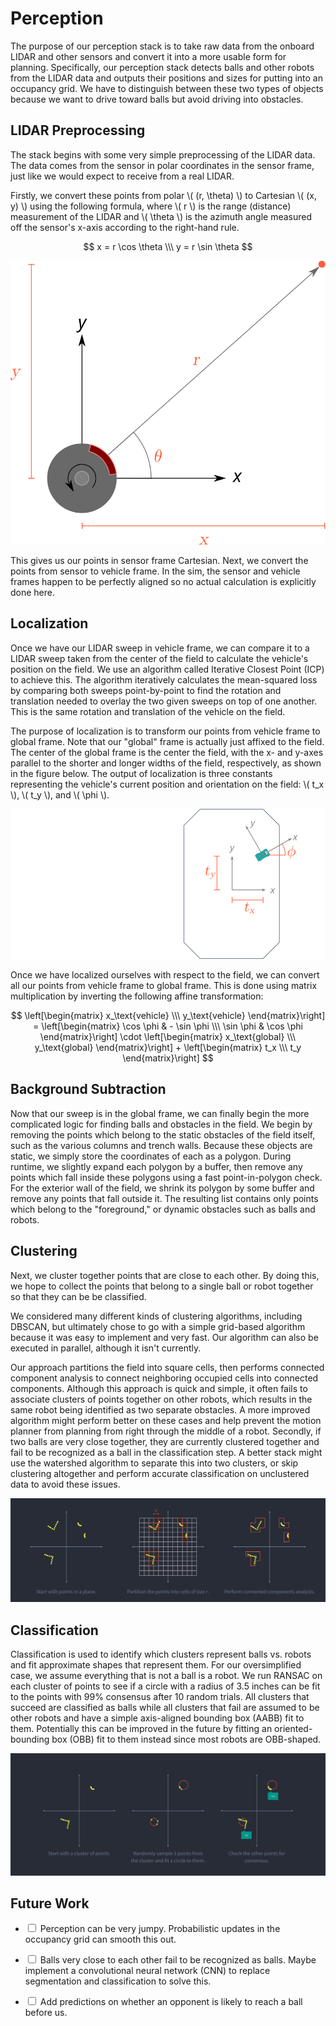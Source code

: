 # Perception #

The purpose of our perception stack is to take raw data from the onboard LIDAR and other sensors and convert it into a
more usable form for planning. Specifically, our perception stack detects balls and other robots from the LIDAR data and
outputs their positions and sizes for putting into an occupancy grid. We have to distinguish between these two types of
objects because we want to drive toward balls but avoid driving into obstacles.


## LIDAR Preprocessing ##

The stack begins with some very simple preprocessing of the LIDAR data. The data comes from the sensor in polar
coordinates in the sensor frame, just like we would expect to receive from a real LIDAR.

Firstly, we convert these points from polar \\( (r, \theta) \\) to Cartesian \\( (x, y) \\) using the following formula,
where \\( r \\) is the range (distance) measurement of the LIDAR and \\( \theta \\) is the azimuth angle measured off
the sensor's x-axis according to the right-hand rule.

$$ x = r \cos \theta \\\ y = r \sin \theta $$

![A high-level overview of our autonomy stack](img/polar-to-cartesian.svg)

This gives us our points in sensor frame Cartesian. Next, we convert the points from sensor to vehicle frame. In the
sim, the sensor and vehicle frames happen to be perfectly aligned so no actual calculation is explicitly done here.


## Localization ##

Once we have our LIDAR sweep in vehicle frame, we can compare it to a LIDAR sweep taken from the center of the field to
calculate the vehicle's position on the field. We use an algorithm called Iterative Closest Point (ICP) to achieve this.
The algorithm iteratively calculates the mean-squared loss by comparing both sweeps point-by-point to find the rotation
and translation needed to overlay the two given sweeps on top of one another. This is the same rotation and translation
of the vehicle on the field.

The purpose of localization is to transform our points from vehicle frame to global frame. Note that our "global" frame
is actually just affixed to the field. The center of the global frame is the center the field, with the x- and y-axes
parallel to the shorter and longer widths of the field, respectively, as shown in the figure below. The output of
localization is three constants representing the vehicle's current position and orientation on the field: \\( t_x \\),
\\( t_y \\), and \\( \phi \\).

![The coordinate frames we used](img/coordinate-frames.svg)

Once we have localized ourselves with respect to the field, we can convert all our points from vehicle frame to global
frame. This is done using matrix multiplication by inverting the following affine transformation:

$$ \left[\begin{matrix} x_\text{vehicle} \\\ y_\text{vehicle} \end{matrix}\right] =
\left[\begin{matrix} \cos \phi & - \sin \phi \\\ \sin \phi & \cos \phi \end{matrix}\right] \cdot
\left[\begin{matrix} x_\text{global} \\\ y_\text{global} \end{matrix}\right] +
\left[\begin{matrix} t_x \\\ t_y \end{matrix}\right] $$


## Background Subtraction ##

Now that our sweep is in the global frame, we can finally begin the more complicated logic for finding balls and
obstacles in the field. We begin by removing the points which belong to the static obstacles of the field itself, such
as the various columns and trench walls. Because these objects are static, we simply store the coordinates of each as a
polygon. During runtime, we slightly expand each polygon by a buffer, then remove any points which fall inside these
polygons using a fast point-in-polygon check. For the exterior wall of the field, we shrink its polygon by some buffer
and remove any points that fall outside it. The resulting list contains only points which belong to the "foreground," or
dynamic obstacles such as balls and robots.


## Clustering ##

Next, we cluster together points that are close to each other. By doing this, we hope to collect the points that belong
to a single ball or robot together so that they can be be classified.

We considered many different kinds of clustering algorithms, including DBSCAN, but ultimately chose to go with a simple
grid-based algorithm because it was easy to implement and very fast. Our algorithm can also be executed in parallel,
although it isn't currently.

Our approach partitions the field into square cells, then performs connected component analysis to connect neighboring
occupied cells into connected components. Although this approach is quick and simple, it often fails to associate
clusters of points together on other robots, which results in the same robot being identified as two separate obstacles.
A more improved algorithm might perform better on these cases and help prevent the motion planner from planning from
right through the middle of a robot. Secondly, if two balls are very close together, they are currently clustered
together and fail to be recognized as a ball in the classification step. A better stack might use the watershed
algorithm to separate this into two clusters, or skip clustering altogether and perform accurate classification on
unclustered data to avoid these issues.

![Our clustering algorithm simply partitions the grid and clusters connected components.](img/clustering.svg)


## Classification ##

Classification is used to identify which clusters represent balls vs. robots and fit approximate shapes that represent
them. For our oversimplified case, we assume everything that is not a ball is a robot. We run RANSAC on each cluster of
points to see if a circle with a radius of 3.5 inches can be fit to the points with 99% consensus after 10 random
trials. All clusters that succeed are classified as balls while all clusters that fail are assumed to be other robots
and have a simple axis-aligned bounding box (AABB) fit to them. Potentially this can be improved in the future by
fitting an oriented-bounding box (OBB) fit to them instead since most robots are OBB-shaped.

![We use RANSAC to classify each cluster as a ball or a robot.](img/classification.svg)


## Future Work ##

  - <input type="checkbox"> Perception can be very jumpy. Probabilistic updates in the occupancy grid can smooth this out.

  - <input type="checkbox"> Balls very close to each other fail to be recognized as balls. Maybe implement a
        convolutional neural network (CNN) to replace segmentation and classification to solve this.

  - <input type="checkbox"> Add predictions on whether an opponent is likely to reach a ball before us.
